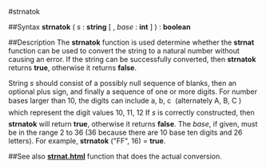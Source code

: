 
#strnatok

##Syntax
**strnatok** ( _s_ : **string** [ , _base_ : **int** ] ) : **boolean**


##Description
The **strnatok** function is used determine whether the **strnat** function can be used to convert the string to a natural number without causing an error. If the string can be successfully converted, then **strnatok** returns **true**, otherwise it returns **false**.

String _s_ should consist of a possibly null sequence of blanks, then an optional plus sign, and finally a sequence of one or more digits. For number bases larger than 10, the digits can include a, b, c &#133; (alternately A, B, C &#133;) which represent the digit values 10, 11, 12 &#133; If _s_ is correctly constructed, then **strnatok** will return **true**, otherwise it returns **false**. The _base_, if given, must be in the range 2 to 36 (36 because there are 10 base ten digits and 26 letters). For example, **strnatok** ("FF", 16) = **true**. 


##See also
**[strnat.html](strnat)** function that does the actual conversion.

